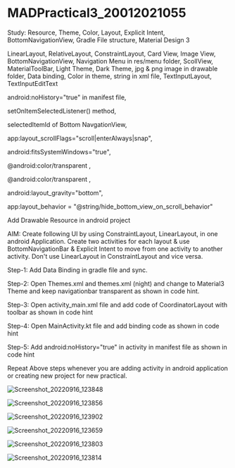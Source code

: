 # MADPractical3_20012021055

Study: Resource, Theme, Color, Layout, Explicit Intent, BottomNavigationView, Gradle File structure, Material Design 3

LinearLayout, RelativeLayout, ConstraintLayout, Card View, Image View, BottomNavigationView, Navigation Menu in res/menu folder, ScollView, MaterialToolBar, Light Theme, Dark Theme, jpg & png image in drawable folder, Data binding, Color in theme, string in xml file, TextInputLayout, TextInputEditText

android:noHistory="true" in manifest file,

setOnItemSelectedListener() method,

selectedItemId of Bottom NavgationView,

app:layout_scrollFlags="scroll|enterAlways|snap",

android:fitsSystemWindows="true",

<item name= "android:navigationBarColor" > @android:color/transparent </item>,

<item name= "android:statusBarColor" > @android:color/transparent </item>,

android:layout_gravity="bottom",

app:layout_behavior = "@string/hide_bottom_view_on_scroll_behavior"

Add Drawable Resource in android project

AIM: Create following UI by using ConstraintLayout, LinearLayout, in one android Application. Create two activities for each layout & use BottomNavigationBar & Explicit Intent to move from one activity to another activity. Don't use LinearLayout in ConstraintLayout and vice versa.

Step-1: Add Data Binding in gradle file and sync.

Step-2: Open Themes.xml and themes.xml (night) and change to Material3 Theme and keep navigationbar transparent as shown in code hint.

Step-3: Open activity_main.xml file and add code of CoordinatorLayout with toolbar as shown in code hint

Step-4: Open MainActivity.kt file and add binding code as shown in code hint

Step-5: Add android:noHistory="true" in activity in manifest file as shown in code hint

Repeat Above steps whenever you are adding activity in android application or creating new project for new practical.


![Screenshot_20220916_123848](https://user-images.githubusercontent.com/110646988/190580221-8d4ca688-4e15-4049-bf89-16d954b3d0e0.png)


![Screenshot_20220916_123856](https://user-images.githubusercontent.com/110646988/190580239-63c6d8a5-3840-48c9-bc97-5a052c33725c.png)


![Screenshot_20220916_123902](https://user-images.githubusercontent.com/110646988/190580252-214ac5b7-1159-486d-8aa4-0829f69c2f72.png)



![Screenshot_20220916_123659](https://user-images.githubusercontent.com/110646988/190580275-9f97e928-7822-4a8e-a54b-73b9005ac666.png)


![Screenshot_20220916_123803](https://user-images.githubusercontent.com/110646988/190580291-f05b3507-1538-4f3b-9bae-fb7c0a7c2420.png)


![Screenshot_20220916_123814](https://user-images.githubusercontent.com/110646988/190580303-0d26853d-4060-4847-b4ce-4ebc07316852.png)
